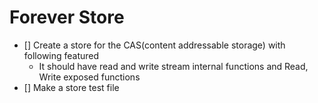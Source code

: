 # Forever Store

- [] Create a store for the CAS(content addressable storage) with following featured
  - It should have read and write stream internal functions and Read, Write exposed functions
- [] Make a store test file
